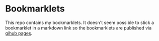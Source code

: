 # Bookmarklets

This repo contains my bookmarklets. It doesn't seem possible to stick a bookmarklet in a markdown link so the bookmarklets are published via [gihub pages](https://davidxcheng.github.io/bookmarklets/).

